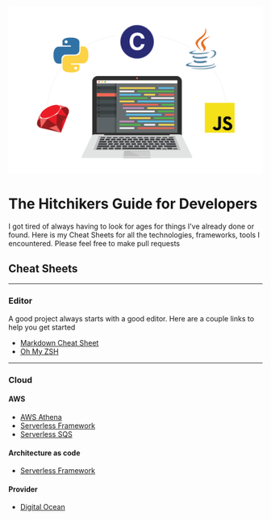 ![](images/presentation.png)

# The Hitchikers Guide for Developers

I got tired of always having to look for ages for things I've already done or found.
Here is my Cheat Sheets for all the technologies, frameworks, tools I encountered. Please feel free to make pull requests


## Cheat Sheets

--- 
### Editor
A good project always starts with a good editor. Here are a couple links to help you get started
- [Markdown Cheat Sheet](editor/markdown/README.md)
- [Oh My ZSH](editor/oh-my-zsh/README.md)

---
### **Cloud** 

#### AWS
- [AWS Athena](aws/athena/README.md)
- [Serverless Framework](aws/serverless/README.md)
- [Serverless SQS](aws/serverless/examples/aws-sqs-send-messages/README.md)

#### Architecture as code
- [Serverless Framework](aws/serverless/README.md)

#### Provider
- [Digital Ocean](https://m.do.co/c/f9dca2b1ecc8)



